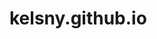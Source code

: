 # kelsny.github.io

<!--
        todo list
        - clamp card content sizes
        - improve shape dragging
        - add easter egg when you "catch" all shapes
 -->
